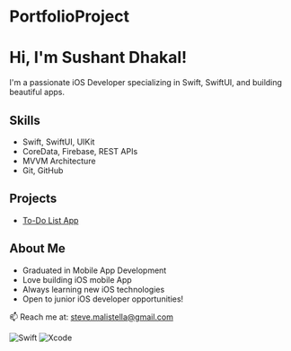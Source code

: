 # PortfolioProject

# Hi, I'm Sushant Dhakal! 

I'm a passionate iOS Developer specializing in Swift, SwiftUI, and building beautiful apps.

## Skills
- Swift, SwiftUI, UIKit
- CoreData, Firebase, REST APIs
- MVVM Architecture
- Git, GitHub

## Projects
- [To-Do List App](https://github.com/sushant12811/PortfolioProject/tree/main/ToDoApp)


## About Me
- Graduated in Mobile App Development
- Love building iOS mobile App
- Always learning new iOS technologies
- Open to junior iOS developer opportunities!

📫 Reach me at: steve.malistella@gmail.com

![Swift](https://img.shields.io/badge/Swift-FA7343?logo=swift&logoColor=white)
![Xcode](https://img.shields.io/badge/Xcode-147EFB?logo=xcode&logoColor=white)
